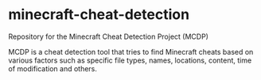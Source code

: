 # minecraft-cheat-detection
Repository for the Minecraft Cheat Detection Project (MCDP)

MCDP is a cheat detection tool that tries to find Minecraft cheats based on various factors
such as specific file types, names, locations, content, time of modification and others.
